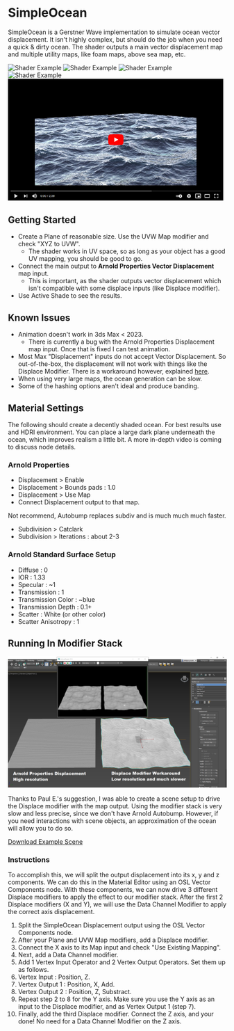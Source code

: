# SimpleOcean
SimpleOcean is a Gerstner Wave implementation to simulate ocean vector displacement. It isn't highly complex, but should do the job when you need a quick & dirty ocean. The shader outputs a main vector displacement map and multiple utility maps, like foam maps, above sea map, etc.

<img src="img/simpleocean_test1.png" width="49%" title="Test Render 1" alt="Shader Example"> <img src="img/simpleocean_test2.png" width="49%" title="Test Render 2 - Simple Foam Shading" alt="Shader Example">
<img src="img/simpleocean_1.1_deep_turbulent.png" width="49%" title="v1.1 - Test Render Turbulent Ocean" alt="Shader Example"> <img src="img/simpleocean_1.1_shallow_lake.png" width="49%" title="v1.1 - Test Render Calm Lake" alt="Shader Example">
<a href="https://www.youtube.com/watch?v=YeeyUybFUvM"><img src="img/simpleocean_play.png" width="98.5%" title="Play Demo"></a>

## Getting Started
- Create a Plane of reasonable size. Use the UVW Map modifier and check "XYZ to UVW".
  - The shader works in UV space, so as long as your object has a good UV mapping, you should be good to go.
- Connect the main output to **Arnold Properties Vector Displacement** map input.
  - This is important, as the shader outputs vector displacement which isn't compatible with some displace inputs (like Displace modifier).
- Use Active Shade to see the results.

## Known Issues
- Animation doesn't work in 3ds Max < 2023.
  - There is currently a bug with the Arnold Properties Displacement map input. Once that is fixed I can test animation.
- Most Max "Displacement" inputs do not accept Vector Displacement. So out-of-the-box, the displacement will not work with things like the Displace Modifier. There is a workaround however, explained [here](#running-in-modifier-stack).
- When using very large maps, the ocean generation can be slow.
- Some of the hashing options aren't ideal and produce banding.

## Material Settings
The following should create a decently shaded ocean. For best results use and HDRI environment. You can place a large dark plane underneath the ocean, which improves realism a little bit. A more in-depth video is coming to discuss node details.

### Arnold Properties
- Displacement > Enable
- Displacement > Bounds pads : 1.0
- Displacement > Use Map
- Connect Displacement output to that map.

Not recommend, Autobump replaces subdiv and is much much much faster.
- Subdivision > Catclark
- Subdivision > Iterations : about 2-3

### Arnold Standard Surface Setup
- Diffuse : 0
- IOR : 1.33
- Specular : ~1
- Transmission : 1
- Transmission Color : ~blue
- Transmission Depth : 0.1+
- Scatter : White (or other color)
- Scatter Anisotropy : 1

## Running In Modifier Stack
![Simple Ocean Displace](img/simpleocean_displace_example.png "Displace Modifier Demo")

Thanks to Paul E.'s suggestion, I was able to create a scene setup to drive the Displace modifier with the map output. Using the modifier stack is very slow and less precise, since we don't have Arnold Autobump. However, if you need interactions with scene objects, an approximation of the ocean will allow you to do so.

[Download Example Scene](img/simpleocean_displace.max?raw=true)

### Instructions
To accomplish this, we will split the output displacement into its x, y and z components. We can do this in the Material Editor using an OSL Vector Components node. With these components, we can now drive 3 different Displace modifiers to apply the effect to our modifier stack. After the first 2 Displace modifiers (X and Y), we will use the Data Channel Modifier to apply the correct axis displacement.

1. Split the SimpleOcean Displacement output using the OSL Vector Components node.
2. After your Plane and UVW Map modifiers, add a Displace modifier.
3. Connect the X axis to its Map input and check "Use Existing Mapping".
4. Next, add a Data Channel modifier.
5. Add 1 Vertex Input Operator and 2 Vertex Output Operators. Set them up as follows.
6. Vertex Input : Position, Z.
7. Vertex Output 1 : Position, X, Add.
8. Vertex Output 2 : Position, Z, Substract.
9. Repeat step 2 to 8 for the Y axis. Make sure you use the Y axis as an input to the Displace modifier, and as Vertex Output 1 (step 7).
10. Finally, add the third Displace modifier. Connect the Z axis, and your done! No need for a Data Channel Modifier on the Z axis.
